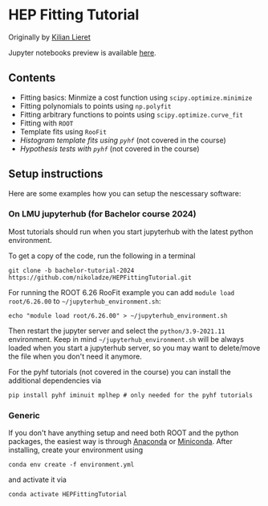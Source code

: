 # HEP Fitting Tutorial

Originally by [Kilian Lieret](https://github.com/klieret)

Jupyter notebooks preview is available [here](https://nbviewer.jupyter.org/github/nikoladze/HEPFittingTutorial/tree/bachelor-tutorial-2023/examples/jupyter_notebooks/).

## Contents

* Fitting basics: Minmize a cost function using ``scipy.optimize.minimize``
* Fitting polynomials to points using ``np.polyfit``
* Fitting arbitrary functions to points using ``scipy.optimize.curve_fit``
* Fitting with `ROOT`
* Template fits using ``RooFit``
* *Histogram template fits using ``pyhf``* (not covered in the course)
* *Hypothesis tests with ``pyhf``* (not covered in the course)


## Setup instructions

Here are some examples how you can setup the nescessary software:

### On LMU jupyterhub (for Bachelor course 2024)

Most tutorials should run when you start jupyterhub with the latest python environment.

To get a copy of the code, run the following in a terminal

```
git clone -b bachelor-tutorial-2024 https://github.com/nikoladze/HEPFittingTutorial.git
```

For running the ROOT 6.26 RooFit example you can add `module load root/6.26.00` to `~/jupyterhub_environment.sh`:

```
echo "module load root/6.26.00" > ~/jupyterhub_environment.sh
```

Then restart the jupyter server and select the `python/3.9-2021.11` environment. Keep in mind `~/jupyterhub_environment.sh` will be always loaded when you start a jupyterhub server, so you may want to delete/move the file when you don't need it anymore.

For the pyhf tutorials (not covered in the course) you can install the additional dependencies via
```
pip install pyhf iminuit mplhep # only needed for the pyhf tutorials
```

### Generic

If you don't have anything setup and need both ROOT and the python packages, the easiest way is through [Anaconda](https://www.anaconda.com/products/individual#Downloads) or [Miniconda](https://docs.conda.io/en/latest/miniconda.html). After installing, create your environment using

```
conda env create -f environment.yml
```

and activate it via

```
conda activate HEPFittingTutorial
```
